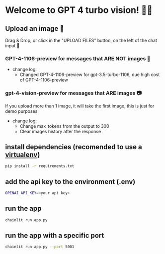 # Welcome to GPT 4 turbo vision! 🚀🤖

## Upload an image 🔗
Drag & Drop, or click in the "UPLOAD FILES" button, on the left of the chat input 💬

### GPT-4-1106-preview for messages that ARE NOT images 📝
* change log:
    - Changed GPT-4-1106-preview for gpt-3.5-turbo-1106, due high cost of GPT-4-1106-preview
### gpt-4-vision-preview for messages that ARE images 📷
If you upload more than 1 image, it will take the first image, this is just for demo purposes
* change log:
    - Change max_tokens from the output to 300
    - Clear images history after the response


## install dependencies (recomended to use a [virtualenv](https://docs.python.org/3/library/venv.html))
```bash
pip install -r requirements.txt
```

## add the api key to the environment (.env)
```bash
OPENAI_API_KEY=<your api key>
```

## run the app
```bash
chainlit run app.py
```

## run the app with a specific port
```bash
chainlit run app.py --port 5001
```
